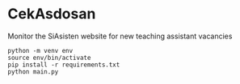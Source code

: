 # CekAsdosan
Monitor the SiAsisten website for new teaching assistant vacancies

```
python -m venv env
source env/bin/activate
pip install -r requirements.txt
python main.py
```
